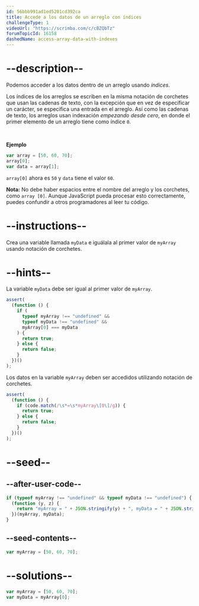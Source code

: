 ```yaml
---
id: 56bbb991ad1ed5201cd392ca
title: Accede a los datos de un arreglo con índices
challengeType: 1
videoUrl: "https://scrimba.com/c/cBZQbTz"
forumTopicId: 16158
dashedName: access-array-data-with-indexes
---
```


# --description--

Podemos acceder a los datos dentro de un arreglo usando <dfn>índices</dfn>.

Los índices de los arreglos se escriben en la misma notación de corchetes que usan las cadenas de texto, con la excepción que en vez de especificar un carácter, se especifica una entrada en el arreglo. Así como las cadenas de texto, los arreglos usan indexación <dfn>empezando desde cero</dfn>, en donde el primer elemento de un arreglo tiene como índice `0`.

<br>

**Ejemplo**

```js
var array = [50, 60, 70];
array[0];
var data = array[1];
```

`array[0]` ahora es `50` y `data` tiene el valor `60`.

**Nota:** No debe haber espacios entre el nombre del arreglo y los corchetes, como `array [0]`. Aunque JavaScript pueda procesar esto correctamente, puedes confundir a otros programadores al leer tu código.

# --instructions--

Crea una variable llamada `myData` e iguálala al primer valor de `myArray` usando notación de corchetes.

# --hints--

La variable `myData` debe ser igual al primer valor de `myArray`.

```js
assert(
  (function () {
    if (
      typeof myArray !== "undefined" &&
      typeof myData !== "undefined" &&
      myArray[0] === myData
    ) {
      return true;
    } else {
      return false;
    }
  })()
);
```

Los datos en la variable `myArray` deben ser accedidos utilizando notación de corchetes.

```js
assert(
  (function () {
    if (code.match(/\s*=\s*myArray\[0\]/g)) {
      return true;
    } else {
      return false;
    }
  })()
);
```

# --seed--

## --after-user-code--

```js
if (typeof myArray !== "undefined" && typeof myData !== "undefined") {
  (function (y, z) {
    return "myArray = " + JSON.stringify(y) + ", myData = " + JSON.stringify(z);
  })(myArray, myData);
}
```

## --seed-contents--

```js
var myArray = [50, 60, 70];
```

# --solutions--

```js
var myArray = [50, 60, 70];
var myData = myArray[0];
```

